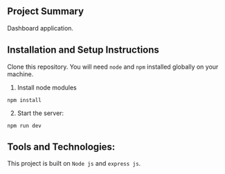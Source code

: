 ## Project Summary

Dashboard application.

## Installation and Setup Instructions

Clone this repository. You will need `node` and `npm` installed globally on your machine.

1. Install node modules

`npm install`

2. Start the server:

`npm run dev`

## Tools and Technologies:

This project is built on `Node js` and `express js`.
